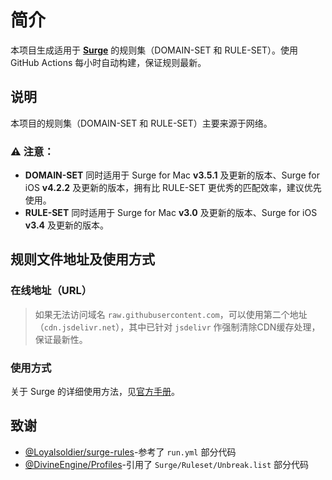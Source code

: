 # 简介

本项目生成适用于 [**Surge**](https://nssurge.com) 的规则集（DOMAIN-SET 和 RULE-SET）。使用 GitHub Actions 每小时自动构建，保证规则最新。

## 说明

本项目的规则集（DOMAIN-SET 和 RULE-SET）主要来源于网络。

### ⚠️ 注意：

- **DOMAIN-SET** 同时适用于 Surge for Mac **v3.5.1** 及更新的版本、Surge for iOS **v4.2.2** 及更新的版本，拥有比 RULE-SET 更优秀的匹配效率，建议优先使用。
- **RULE-SET** 同时适用于 Surge for Mac **v3.0** 及更新的版本、Surge for iOS **v3.4** 及更新的版本。

## 规则文件地址及使用方式

### 在线地址（URL）

> 如果无法访问域名 `raw.githubusercontent.com`，可以使用第二个地址（`cdn.jsdelivr.net`），其中已针对 `jsdelivr` 作强制清除CDN缓存处理，保证最新性。

### 使用方式

关于 Surge 的详细使用方法，见[官方手册](https://manual.nssurge.com)。

## 致谢

- [@Loyalsoldier/surge-rules](https://github.com/Loyalsoldier/surge-rules)-参考了 `run.yml` 部分代码
- [@DivineEngine/Profiles](https://github.com/DivineEngine/Profiles/tree/master/Surge/Ruleset)-引用了 `Surge/Ruleset/Unbreak.list` 部分代码
